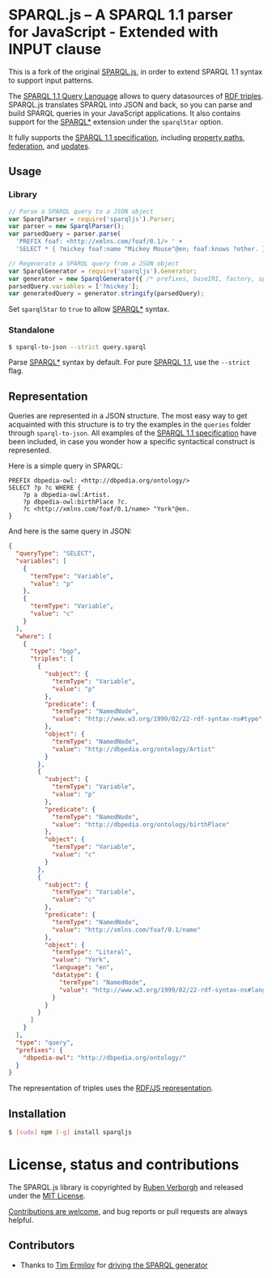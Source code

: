 # SPARQL.js – A SPARQL 1.1 parser for JavaScript - Extended with INPUT clause

This is a fork of the original [SPARQL.js](RubenVerborgh/SPARQL.js),
in order to extend SPARQL 1.1 syntax to support input patterns.

The [SPARQL 1.1 Query Language](http://www.w3.org/TR/sparql11-query/) allows to query datasources of [RDF triples](http://www.w3.org/TR/rdf11-concepts/).
SPARQL.js translates SPARQL into JSON and back,
so you can parse and build SPARQL queries in your JavaScript applications.
It also contains support for the [SPARQL*](https://blog.liu.se/olafhartig/2019/01/10/position-statement-rdf-star-and-sparql-star/) extension
under the `sparqlStar` option.

It fully supports the [SPARQL 1.1 specification](http://www.w3.org/TR/sparql11-query/), including [property paths](http://www.w3.org/TR/sparql11-query/#propertypaths), [federation](http://www.w3.org/TR/sparql11-federated-query/), and [updates](http://www.w3.org/TR/sparql11-update/).

## Usage
### Library
```JavaScript
// Parse a SPARQL query to a JSON object
var SparqlParser = require('sparqljs').Parser;
var parser = new SparqlParser();
var parsedQuery = parser.parse(
  'PREFIX foaf: <http://xmlns.com/foaf/0.1/> ' +
  'SELECT * { ?mickey foaf:name "Mickey Mouse"@en; foaf:knows ?other. }');

// Regenerate a SPARQL query from a JSON object
var SparqlGenerator = require('sparqljs').Generator;
var generator = new SparqlGenerator({ /* prefixes, baseIRI, factory, sparqlStar */ });
parsedQuery.variables = ['?mickey'];
var generatedQuery = generator.stringify(parsedQuery);
```
Set `sparqlStar` to `true` to allow [SPARQL*](https://blog.liu.se/olafhartig/2019/01/10/position-statement-rdf-star-and-sparql-star/) syntax.
### Standalone
```bash
$ sparql-to-json --strict query.sparql
```
Parse [SPARQL*](https://blog.liu.se/olafhartig/2019/01/10/position-statement-rdf-star-and-sparql-star/) syntax by default.
For pure [SPARQL 1.1](http://www.w3.org/TR/sparql11-query/), use the `--strict` flag.

## Representation
Queries are represented in a JSON structure. The most easy way to get acquainted with this structure is to try the examples in the `queries` folder through `sparql-to-json`. All examples of the [SPARQL 1.1 specification](http://www.w3.org/TR/sparql11-query/) have been included, in case you wonder how a specific syntactical construct is represented.

Here is a simple query in SPARQL:
```SPARQL
PREFIX dbpedia-owl: <http://dbpedia.org/ontology/>
SELECT ?p ?c WHERE {
    ?p a dbpedia-owl:Artist.
    ?p dbpedia-owl:birthPlace ?c.
    ?c <http://xmlns.com/foaf/0.1/name> "York"@en.
}
```

And here is the same query in JSON:
```JSON
{
  "queryType": "SELECT",
  "variables": [
    {
      "termType": "Variable",
      "value": "p"
    },
    {
      "termType": "Variable",
      "value": "c"
    }
  ],
  "where": [
    {
      "type": "bgp",
      "triples": [
        {
          "subject": {
            "termType": "Variable",
            "value": "p"
          },
          "predicate": {
            "termType": "NamedNode",
            "value": "http://www.w3.org/1999/02/22-rdf-syntax-ns#type"
          },
          "object": {
            "termType": "NamedNode",
            "value": "http://dbpedia.org/ontology/Artist"
          }
        },
        {
          "subject": {
            "termType": "Variable",
            "value": "p"
          },
          "predicate": {
            "termType": "NamedNode",
            "value": "http://dbpedia.org/ontology/birthPlace"
          },
          "object": {
            "termType": "Variable",
            "value": "c"
          }
        },
        {
          "subject": {
            "termType": "Variable",
            "value": "c"
          },
          "predicate": {
            "termType": "NamedNode",
            "value": "http://xmlns.com/foaf/0.1/name"
          },
          "object": {
            "termType": "Literal",
            "value": "York",
            "language": "en",
            "datatype": {
              "termType": "NamedNode",
              "value": "http://www.w3.org/1999/02/22-rdf-syntax-ns#langString"
            }
          }
        }
      ]
    }
  ],
  "type": "query",
  "prefixes": {
    "dbpedia-owl": "http://dbpedia.org/ontology/"
  }
}
```

The representation of triples uses the [RDF/JS representation](http://rdf.js.org/).

## Installation
```bash
$ [sudo] npm [-g] install sparqljs
```

# License, status and contributions
The SPARQL.js library is copyrighted by [Ruben Verborgh](http://ruben.verborgh.org/)
and released under the [MIT License](https://github.com/RubenVerborgh/SPARQL.js/blob/master/LICENSE.md).

[Contributions are welcome](https://github.com/RubenVerborgh/SPARQL.js/blob/master/CONTRIBUTING.md), and bug reports or pull requests are always helpful.

## Contributors
- Thanks to [Tim Ermilov](https://github.com/yamalight) for [driving the SPARQL generator](https://github.com/RubenVerborgh/SPARQL.js/pull/9)
